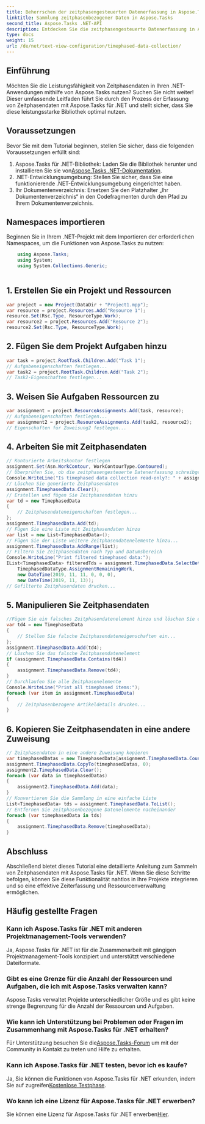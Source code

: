 ```yaml
---
title: Beherrschen der zeitphasengesteuerten Datenerfassung in Aspose.Tasks
linktitle: Sammlung zeitphasenbezogener Daten in Aspose.Tasks
second_title: Aspose.Tasks .NET-API
description: Entdecken Sie die zeitphasengesteuerte Datenerfassung in Aspose.Tasks für .NET. Schritt-für-Schritt-Anleitung, FAQs und mehr. Erweitern Sie noch heute Ihre Projektmanagementfähigkeiten!
type: docs
weight: 15
url: /de/net/text-view-configuration/timephased-data-collection/
---
```

## Einführung
Möchten Sie die Leistungsfähigkeit von Zeitphasendaten in Ihren .NET-Anwendungen mithilfe von Aspose.Tasks nutzen? Suchen Sie nicht weiter! Dieser umfassende Leitfaden führt Sie durch den Prozess der Erfassung von Zeitphasendaten mit Aspose.Tasks für .NET und stellt sicher, dass Sie diese leistungsstarke Bibliothek optimal nutzen.
## Voraussetzungen
Bevor Sie mit dem Tutorial beginnen, stellen Sie sicher, dass die folgenden Voraussetzungen erfüllt sind:
1.  Aspose.Tasks für .NET-Bibliothek: Laden Sie die Bibliothek herunter und installieren Sie sie von[Aspose.Tasks .NET-Dokumentation](https://reference.aspose.com/tasks/net/).
2. .NET-Entwicklungsumgebung: Stellen Sie sicher, dass Sie eine funktionierende .NET-Entwicklungsumgebung eingerichtet haben.
3. Ihr Dokumentenverzeichnis: Ersetzen Sie den Platzhalter „Ihr Dokumentenverzeichnis“ in den Codefragmenten durch den Pfad zu Ihrem Dokumentenverzeichnis.
## Namespaces importieren
Beginnen Sie in Ihrem .NET-Projekt mit dem Importieren der erforderlichen Namespaces, um die Funktionen von Aspose.Tasks zu nutzen:
```csharp
    using Aspose.Tasks;
    using System;
    using System.Collections.Generic;
    
```
## 1. Erstellen Sie ein Projekt und Ressourcen
```csharp
var project = new Project(DataDir + "Project1.mpp");
var resource = project.Resources.Add("Resource 1");
resource.Set(Rsc.Type, ResourceType.Work);
var resource2 = project.Resources.Add("Resource 2");
resource2.Set(Rsc.Type, ResourceType.Work);
```
## 2. Fügen Sie dem Projekt Aufgaben hinzu
```csharp
var task = project.RootTask.Children.Add("Task 1");
// Aufgabeneigenschaften festlegen...
var task2 = project.RootTask.Children.Add("Task 2");
// Task2-Eigenschaften festlegen...
```
## 3. Weisen Sie Aufgaben Ressourcen zu
```csharp
var assignment = project.ResourceAssignments.Add(task, resource);
// Aufgabeneigenschaften festlegen...
var assignment2 = project.ResourceAssignments.Add(task2, resource2);
// Eigenschaften für Zuweisung2 festlegen...
```
## 4. Arbeiten Sie mit Zeitphasendaten
```csharp
// Konturierte Arbeitskontur festlegen
assignment.Set(Asn.WorkContour, WorkContourType.Contoured);
// Überprüfen Sie, ob die zeitphasengesteuerte Datenerfassung schreibgeschützt ist
Console.WriteLine("Is timephased data collection read-only?: " + assignment.TimephasedData.IsReadOnly);
// Löschen Sie generierte Zeitphasendaten
assignment.TimephasedData.Clear();
// Erstellen und fügen Sie Zeitphasendaten hinzu
var td = new TimephasedData
{
    // Zeitphasendateneigenschaften festlegen...
};
assignment.TimephasedData.Add(td);
// Fügen Sie eine Liste mit Zeitphasendaten hinzu
var list = new List<TimephasedData>();
// Fügen Sie der Liste weitere Zeitphasendatenelemente hinzu...
assignment.TimephasedData.AddRange(list);
// Filtern Sie Zeitphasendaten nach Typ und Datumsbereich
Console.WriteLine("Print filtered timephased data:");
IList<TimephasedData> filteredTds = assignment.TimephasedData.SelectBetweenStartAndFinish(
    TimephasedDataType.AssignmentRemainingWork,
    new DateTime(2019, 11, 11, 0, 0, 0),
    new DateTime(2019, 11, 13));
// Gefilterte Zeitphasendaten drucken...
```
## 5. Manipulieren Sie Zeitphasendaten
```csharp
//Fügen Sie ein falsches Zeitphasendatenelement hinzu und löschen Sie es dann
var td4 = new TimephasedData
{
    // Stellen Sie falsche Zeitphasendateneigenschaften ein...
};
assignment.TimephasedData.Add(td4);
// Löschen Sie das falsche Zeitphasendatenelement
if (assignment.TimephasedData.Contains(td4))
{
    assignment.TimephasedData.Remove(td4);
}
// Durchlaufen Sie alle Zeitphasenelemente
Console.WriteLine("Print all timephased items:");
foreach (var item in assignment.TimephasedData)
{
    // Zeitphasenbezogene Artikeldetails drucken...
}
```
## 6. Kopieren Sie Zeitphasendaten in eine andere Zuweisung
```csharp
// Zeitphasendaten in eine andere Zuweisung kopieren
var timephasedDatas = new TimephasedData[assignment.TimephasedData.Count];
assignment.TimephasedData.CopyTo(timephasedDatas, 0);
assignment2.TimephasedData.Clear();
foreach (var data in timephasedDatas)
{
    assignment2.TimephasedData.Add(data);
}
// Konvertieren Sie die Sammlung in eine einfache Liste
List<TimephasedData> tds = assignment.TimephasedData.ToList();
// Entfernen Sie zeitphasenbezogene Datenelemente nacheinander
foreach (var timephasedData in tds)
{
    assignment.TimephasedData.Remove(timephasedData);
}
```
## Abschluss
Abschließend bietet dieses Tutorial eine detaillierte Anleitung zum Sammeln von Zeitphasendaten mit Aspose.Tasks für .NET. Wenn Sie diese Schritte befolgen, können Sie diese Funktionalität nahtlos in Ihre Projekte integrieren und so eine effektive Zeiterfassung und Ressourcenverwaltung ermöglichen.
## Häufig gestellte Fragen
### Kann ich Aspose.Tasks für .NET mit anderen Projektmanagement-Tools verwenden?
Ja, Aspose.Tasks für .NET ist für die Zusammenarbeit mit gängigen Projektmanagement-Tools konzipiert und unterstützt verschiedene Dateiformate.
### Gibt es eine Grenze für die Anzahl der Ressourcen und Aufgaben, die ich mit Aspose.Tasks verwalten kann?
Aspose.Tasks verwaltet Projekte unterschiedlicher Größe und es gibt keine strenge Begrenzung für die Anzahl der Ressourcen und Aufgaben.
### Wie kann ich Unterstützung bei Problemen oder Fragen im Zusammenhang mit Aspose.Tasks für .NET erhalten?
 Für Unterstützung besuchen Sie die[Aspose.Tasks-Forum](https://forum.aspose.com/c/tasks/15) um mit der Community in Kontakt zu treten und Hilfe zu erhalten.
### Kann ich Aspose.Tasks für .NET testen, bevor ich es kaufe?
 Ja, Sie können die Funktionen von Aspose.Tasks für .NET erkunden, indem Sie auf zugreifen[Kostenlose Testphase](https://releases.aspose.com/).
### Wo kann ich eine Lizenz für Aspose.Tasks für .NET erwerben?
 Sie können eine Lizenz für Aspose.Tasks für .NET erwerben[Hier](https://purchase.aspose.com/buy).
